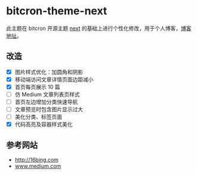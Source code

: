 # bitcron-theme-next

此主题在 bitcron 开源主题 [next](https://blog-next--theme.bitcron.com) 的基础上进行个性化修改，用于个人博客，[博客地址](https://ahacker.bitcron.com)。


## 改造

- [x] 图片样式优化：加圆角和阴影
- [x] 移动端访问文章详情页面边距减小
- [x] 首页每页展示 10 篇
- [ ] 仿 Medium 文章列表页样式
- [ ] 首页左边增加分类快速导航
- [ ] 文章预览时包含图片显示过大
- [ ] 美化分类、标签页面
- [x] 代码高亮及容器样式美化

## 参考网站

- http://16bing.com
- www.medium.com